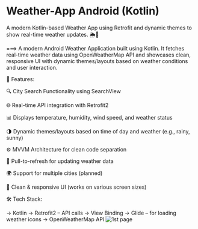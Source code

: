 # Weather-App Android (Kotlin)
A modern Kotlin-based Weather App using Retrofit and dynamic themes to show real-time weather updates. 🌦️📱


===> A modern Android Weather Application built using Kotlin. It fetches real-time weather data using OpenWeatherMap API and showcases clean, responsive UI with dynamic themes/layouts based on weather conditions and user interaction.

🚀 Features:

🔍 City Search Functionality using SearchView

🌐 Real-time API integration with Retrofit2

📊 Displays temperature, humidity, wind speed, and weather status

🌗 Dynamic themes/layouts based on time of day and weather (e.g., rainy, sunny)

⚙️ MVVM Architecture for clean code separation

🔄 Pull-to-refresh for updating weather data

🌍 Support for multiple cities (planned)

📱 Clean & responsive UI (works on various screen sizes)


🛠️ Tech Stack:

-> Kotlin
-> Retrofit2 – API calls
-> View Binding
-> Glide – for loading weather icons
-> OpenWeatherMap API
![1st page](https://github.com/user-attachments/assets/3a8d5676-fe03-4475-92d8-5fe560e120b6)




